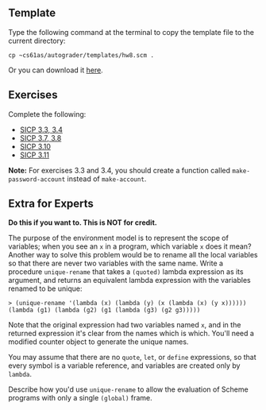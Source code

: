## Template

Type the following command at the terminal to copy the template file to the
current directory:

    cp ~cs61as/autograder/templates/hw8.scm .

Or you can download it [here](http://inst.eecs.berkeley.edu/~cs61as/templates/hw8.scm).

## Exercises
  
Complete the following: 

  * [SICP 3.3, 3.4](http://mitpress.mit.edu/sicp/full-text/book/book-Z-H-20.html#%_thm_3.3)
  * [SICP 3.7, 3.8](http://mitpress.mit.edu/sicp/full-text/book/book-Z-H-20.html#%_thm_3.7)
  * [SICP 3.10](http://mitpress.mit.edu/sicp/full-text/book/book-Z-H-21.html#%25_thm_3.10)
  * [SICP 3.11](http://mitpress.mit.edu/sicp/full-text/book/book-Z-H-21.html#%25_thm_3.11) 

**Note:** For exercises 3.3 and 3.4, you should create a function called `make-password-account` instead of `make-account`.

## Extra for Experts

**Do this if you want to. This is NOT for credit.**

  
The purpose of the environment model is to represent the scope of variables;
when you see an `x` in a program, which variable `x` does it mean? Another way
to solve this problem would be to rename all the local variables so that there
are never two variables with the same name. Write a procedure `unique-rename`
that takes a `(quoted)` lambda expression as its argument, and returns an
equivalent lambda expression with the variables renamed to be unique:

    > (unique-rename '(lambda (x) (lambda (y) (x (lambda (x) (y x))))))
    (lambda (g1) (lambda (g2) (g1 (lambda (g3) (g2 g3)))))

Note that the original expression had two variables named `x`, and in the
returned expression it's clear from the names which is which. You'll need a
modified counter object to generate the unique names.

You may assume that there are no `quote`, `let`, or `define` expressions, so
that every symbol is a variable reference, and variables are created only by
`lambda`.

Describe how you'd use `unique-rename` to allow the evaluation of Scheme
programs with only a single `(global)` frame.